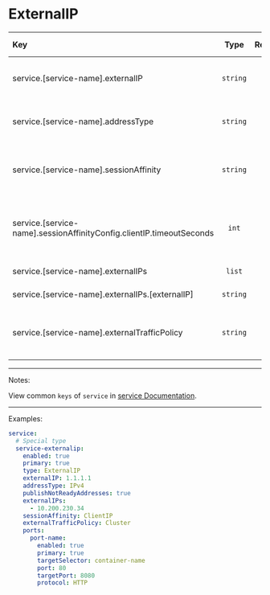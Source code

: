 # ExternalIP

| Key                                                                  |   Type    | Required | Helm Template | Default | Description                                                |
| :------------------------------------------------------------------- | :-------: | :------: | :-----------: | :-----: | :--------------------------------------------------------- |
| service.[service-name].externalIP                                    | `string`  |    ✅    |      ✅       |         | Define External IP for headless service                    |
| service.[service-name].addressType                                   | `string`  |    ❌    |      ✅       | `IPv4`  | Define the addressType for External IP                     |
| service.[service-name].sessionAffinity                               | `string`  |    ❌    |      ✅       |         | Define the session affinity (ClientIP, None)               |
| service.[service-name].sessionAffinityConfig.clientIP.timeoutSeconds |   `int`   |    ❌    |      ✅       |         | Define the timeout for ClientIP session affinity (0-86400) |
| service.[service-name].externalIPs                                   |  `list`   |    ❌    |      ❌       |         | Define externalIPs                                         |
| service.[service-name].externalIPs.[externalIP]                      | `string`  |    ✅    |      ✅       |         | The external IP                                            |
| service.[service-name].externalTrafficPolicy                         | `string`  |    ❌    |      ✅       |         | Define the external traffic policy (Cluster, Local)        |

---

Notes:

View common `keys` of `service` in [service Documentation](README.md).

---

Examples:

```yaml
service:
  # Special type
  service-externalip:
    enabled: true
    primary: true
    type: ExternalIP
    externalIP: 1.1.1.1
    addressType: IPv4
    publishNotReadyAddresses: true
    externalIPs:
      - 10.200.230.34
    sessionAffinity: ClientIP
    externalTrafficPolicy: Cluster
    ports:
      port-name:
        enabled: true
        primary: true
        targetSelector: container-name
        port: 80
        targetPort: 8080
        protocol: HTTP
```
